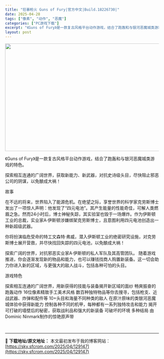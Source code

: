 ```yaml
---
title: "狂暴枪火 Guns of Fury|官方中文|Build.18226730|"
date: 2025-04-28
tags: ["像素", "动作", "恶魔"]
categories: ["PC游戏下载"]
excerpt: "《Guns of Fury》是一款复古风格平台动作游戏，结合了跑轰和与银河恶魔城类游戏的特色。 探索相互连通的广阔世界，获取新能力、新武器，对抗史诗级头目，尽快阻止邪恶公司的阴谋，以免酿成大祸！ 故事 在不远的将来，世界陷入了能源危机。在绝望之际，享誉世界的科学家克劳斯博士发出了一项惊人声明：他发现&hellip;"
layout: post
---
```


<img class="aligncenter size-full wp-image-129167" src="https://sky.sfcrom.com/wp-content/uploads/2025/04/2025042806470084.webp" alt="" width="616" height="353" />

《Guns of Fury》是一款复古风格平台动作游戏，结合了跑轰和与银河恶魔城类游戏的特色。

探索相互连通的广阔世界，获取新能力、新武器，对抗史诗级头目，尽快阻止邪恶公司的阴谋，以免酿成大祸！

故事

在不远的将来，世界陷入了能源危机。在绝望之际，享誉世界的科学家克劳斯博士发出了一项惊人声明：他发现了“四元电池”。其产生能量的性能奇佳，可解人类燃眉之急。然而24小时后，博士神秘失踪，其实验室也毁于一场爆炸。作为伊斯顿工业的总裁，实业家A·伊斯顿涉嫌绑架克劳斯博士，且意图利用四元电池创造出一种新超级武器。

你将扮演临危受命的特工文森特·弗威，潜入伊斯顿工业的绝密研究设施，对克劳斯博士展开营救，并尽快找回失踪的四元电池，以免酿成大祸！

探索广阔的世界，对抗邪恶实业家A·伊斯顿的私人军队及其高管团队。
随着游戏推进，你会逐渐发现新的物品和能力，也可以赚钱找商人购置新装备。这一切会助力你进入新的区域，与更强大的敌人战斗，包括各种可怕的头目。

游戏特色

探索相互连通的广阔世界，用新获得的技能与装备揭开新区域的面纱
畅爽振奋的跑轰动作
16位像素精致手工美术风格
数百种独特物品等你去搜寻，包括枪支、近战武器、炸弹和配件等
10+头目和海量不同种类的敌人
在原汁原味的类银河恶魔城体验中获得新能力
控制各种不同的机甲，每种都有一系列独特攻击和能力
揭开可打破的墙壁后的秘密，获取战利品和强大的新装备
可破坏的环境
多种结局
由Dominic Ninmark制作的惊艳原声带

&nbsp;

---
📖 **下载地址/原文地址：** 本文最初发布于我的博客网站：[https://sky.sfcrom.com/2025/04/129147](https://sky.sfcrom.com/2025/04/129147)
